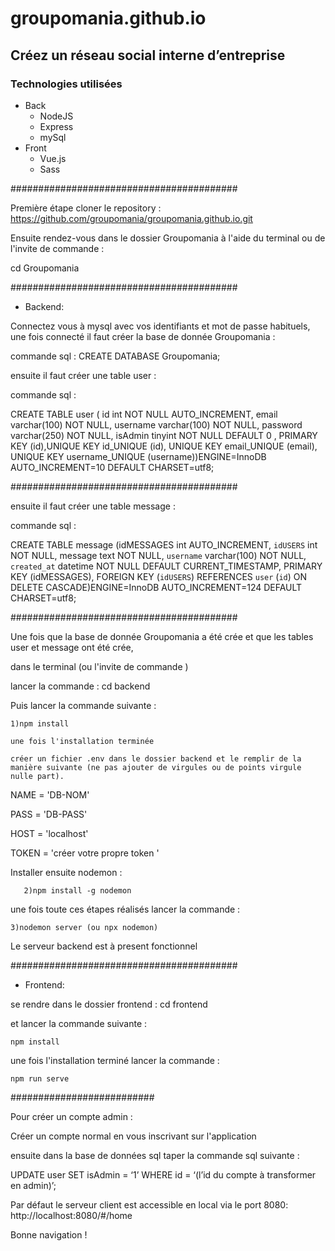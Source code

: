 # groupomania.github.io

## Créez un réseau social interne d’entreprise 


### Technologies utilisées
* Back
    * NodeJS
    * Express
    * mySql
* Front
    * Vue.js 
    * Sass

#########################################

Première étape cloner le repository : https://github.com/groupomania/groupomania.github.io.git
 

Ensuite rendez-vous dans le dossier Groupomania à l'aide du terminal ou de l'invite de commande :

cd Groupomania


#########################################

* Backend: 

Connectez vous à mysql avec vos identifiants et mot de passe habituels, une fois connecté il faut créer la base de donnée Groupomania :

commande sql : CREATE DATABASE Groupomania;

ensuite il faut créer une table user :

commande sql : 

CREATE TABLE user  ( id int NOT NULL AUTO_INCREMENT, 
email varchar(100) NOT NULL, 
username  varchar(100) NOT NULL,
password varchar(250) NOT NULL, 
isAdmin tinyint NOT NULL DEFAULT 0 ,
PRIMARY KEY (id),UNIQUE KEY id_UNIQUE (id),
UNIQUE KEY email_UNIQUE (email),
UNIQUE KEY username_UNIQUE (username))ENGINE=InnoDB AUTO_INCREMENT=10 DEFAULT CHARSET=utf8;

#########################################

ensuite il faut créer une table message :

commande sql : 

CREATE TABLE message (idMESSAGES int AUTO_INCREMENT,
`idUSERS` int NOT NULL,
 message text NOT NULL,
`username` varchar(100) NOT NULL,
`created_at` datetime NOT NULL DEFAULT CURRENT_TIMESTAMP, 
 PRIMARY KEY (idMESSAGES),
 FOREIGN KEY (`idUSERS`) REFERENCES `user` (`id`) ON DELETE CASCADE)ENGINE=InnoDB AUTO_INCREMENT=124 DEFAULT CHARSET=utf8;
 
 #########################################
 
 
 Une fois que la base de donnée Groupomania a été crée et que les tables user et message ont été crée, 

dans le terminal (ou l'invite de commande )

lancer la commande : cd backend

Puis lancer la commande suivante :
     
    1)npm install 
    
    une fois l'installation terminée 
    
    créer un fichier .env dans le dossier backend et le remplir de la manière suivante (ne pas ajouter de virgules ou de points virgule nulle part).
    
 
   NAME = 'DB-NOM'

   PASS = 'DB-PASS'

   HOST = 'localhost'

  TOKEN = 'créer votre propre token  '
  
  
  
  
  Installer ensuite nodemon : 

       2)npm install -g nodemon


une fois toute ces étapes réalisés lancer la commande :
    
    3)nodemon server (ou npx nodemon)
    
   
   
Le serveur backend est à present fonctionnel 
    
    
#########################################



* Frontend:

 se rendre dans le dossier frontend : cd frontend

et lancer la commande suivante :

    npm install
     
 une fois l'installation terminé lancer la commande :    
     
    npm run serve
    
 ##########################
 
 Pour créer un compte admin :
 
 Créer un compte normal en vous inscrivant sur l'application 
 
 ensuite dans la base de données sql taper la commande sql suivante :
 
 
 UPDATE user
 SET isAdmin = ‘1’
 WHERE id = ‘(l’id du compte à transformer en admin)’;


Par défaut le serveur client est accessible en local via le port 8080: http://localhost:8080/#/home

Bonne navigation !
